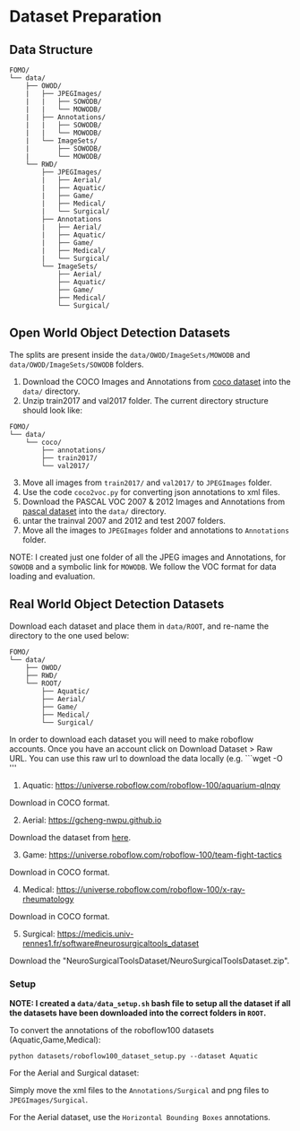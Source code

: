 # Dataset Preparation

## Data Structure
```
FOMO/
└── data/
    ├── OWOD/
    |   ├── JPEGImages/
    |   |   ├── SOWODB/
    |   |   └── MOWODB/
    |   ├── Annotations/
    |   |   ├── SOWODB/
    |   |   └── MOWODB/
    |   └── ImageSets/
    |       ├── SOWODB/
    |       └── MOWODB/
    └── RWD/
        ├── JPEGImages/
        |   ├── Aerial/
        |   ├── Aquatic/
        |   ├── Game/
        |   ├── Medical/
        |   └── Surgical/
        ├── Annotations
        |   ├── Aerial/
        |   ├── Aquatic/
        |   ├── Game/
        |   ├── Medical/
        |   └── Surgical/
        └── ImageSets/
            ├── Aerial/
            ├── Aquatic/
            ├── Game/
            ├── Medical/
            └── Surgical/
```

## Open World Object Detection Datasets
The splits are present inside the `data/OWOD/ImageSets/MOWODB` and `data/OWOD/ImageSets/SOWODB` folders.


1. Download the COCO Images and Annotations from [coco dataset](https://cocodataset.org/#download) into the `data/` directory.
2. Unzip train2017 and val2017 folder. The current directory structure should look like:
```
FOMO/
└── data/
    └── coco/
        ├── annotations/
        ├── train2017/
        └── val2017/
```
3. Move all images from `train2017/` and `val2017/` to `JPEGImages` folder.
4. Use the code `coco2voc.py` for converting json annotations to xml files.
5. Download the PASCAL VOC 2007 & 2012 Images and Annotations from [pascal dataset](http://host.robots.ox.ac.uk/pascal/VOC/) into the `data/` directory.
6. untar the trainval 2007 and 2012 and test 2007 folders.
7. Move all the images to `JPEGImages` folder and annotations to `Annotations` folder.

NOTE: I created just one folder of all the JPEG images and Annotations, for `SOWODB` and a symbolic link
for `MOWODB`.
We follow the VOC format for data loading and evaluation.

## Real World Object Detection Datasets
Download each dataset and place them in `data/ROOT`, and re-name the directory to the one used below:

```
FOMO/       
└── data/   
    ├── OWOD/
    ├── RWD/
    └── ROOT/
        ├── Aquatic/
        ├── Aerial/
        ├── Game/
        ├── Medical/
        └── Surgical/
```

In order to download each dataset you will need to make roboflow accounts. Once you have an account click on Download Dataset > Raw URL. You can use this raw url to download the data locally (e.g. ```wget -O <DatasetName> <DatasetURL>'''

1. Aquatic: https://universe.roboflow.com/roboflow-100/aquarium-qlnqy

Download in COCO format.

2. Aerial: https://gcheng-nwpu.github.io

Download the dataset from [here](https://drive.google.com/drive/folders/1UdlgHk49iu6WpcJ5467iT-UqNPpx__CC).

3. Game: https://universe.roboflow.com/roboflow-100/team-fight-tactics

Download in COCO format.

4. Medical: https://universe.roboflow.com/roboflow-100/x-ray-rheumatology

Download in COCO format.

5. Surgical: https://medicis.univ-rennes1.fr/software#neurosurgicaltools_dataset

Download the "NeuroSurgicalToolsDataset/NeuroSurgicalToolsDataset.zip".

### Setup
**NOTE: I created a `data/data_setup.sh` bash file to setup all the dataset if all the datasets have been downloaded into the correct folders in `ROOT`.**

To convert the annotations of the roboflow100 datasets (Aquatic,Game,Medical):

```code
python datasets/roboflow100_dataset_setup.py --dataset Aquatic
```

For the Aerial and Surgical dataset:

Simply move the xml files to the `Annotations/Surgical` and png files to `JPEGImages/Surgical`.

For the Aerial dataset, use the `Horizontal Bounding Boxes` annotations. 

